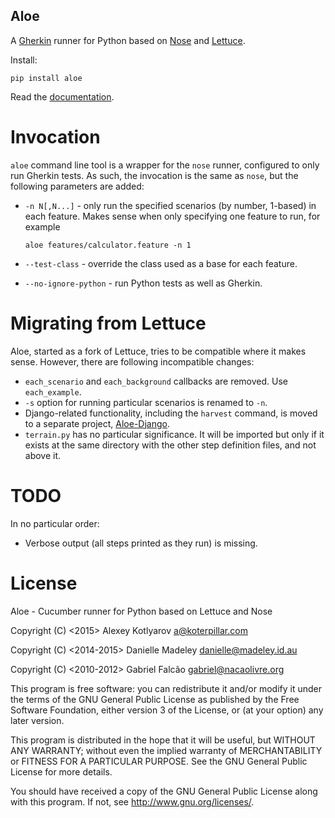 Aloe
----

A [Gherkin][gherkin] runner for Python based on [Nose][nose] and
[Lettuce][lettuce].

Install:

    pip install aloe

Read the [documentation][docs].

Invocation
==========

`aloe` command line tool is a wrapper for the `nose` runner, configured to only
run Gherkin tests. As such, the invocation is the same as `nose`, but the
following parameters are added:

* `-n N[,N...]` - only run the specified scenarios (by number, 1-based) in each
  feature. Makes sense when only specifying one feature to run, for example

  `aloe features/calculator.feature -n 1`

* `--test-class` - override the class used as a base for each feature.

* `--no-ignore-python` - run Python tests as well as Gherkin.

Migrating from Lettuce
======================

Aloe, started as a fork of Lettuce, tries to be compatible where it makes
sense. However, there are following incompatible changes:

* `each_scenario` and `each_background` callbacks are removed. Use
  `each_example`.
* `-s` option for running particular scenarios is renamed to `-n`.
* Django-related functionality, including the `harvest` command, is moved to a
  separate project, [Aloe-Django][aloe-django].
* `terrain.py` has no particular significance. It will be imported but only if
  it exists at the same directory with the other step definition files, and not
  above it.

TODO
====

In no particular order:

* Verbose output (all steps printed as they run) is missing.

License
=======

Aloe - Cucumber runner for Python based on Lettuce and Nose

Copyright (C) <2015> Alexey Kotlyarov <a@koterpillar.com>

Copyright (C) <2014-2015> Danielle Madeley <danielle@madeley.id.au>

Copyright (C) <2010-2012> Gabriel Falcão <gabriel@nacaolivre.org>


This program is free software: you can redistribute it and/or modify
it under the terms of the GNU General Public License as published by
the Free Software Foundation, either version 3 of the License, or
(at your option) any later version.

This program is distributed in the hope that it will be useful,
but WITHOUT ANY WARRANTY; without even the implied warranty of
MERCHANTABILITY or FITNESS FOR A PARTICULAR PURPOSE.  See the
GNU General Public License for more details.

You should have received a copy of the GNU General Public License
along with this program.  If not, see <http://www.gnu.org/licenses/>.

[gherkin]: https://cucumber.io/
[nose]: https://nose.readthedocs.org/
[nose-plugin-attrib]: https://nose.readthedocs.org/en/latest/plugins/attrib.html
[lettuce]: http://lettuce.it/
[gherkin-syntax]: https://cucumber.io/docs/reference
[aloe-django]: https://github.com/koterpillar/aloe_django
[docs]: http://aloe.readthedocs.org/
